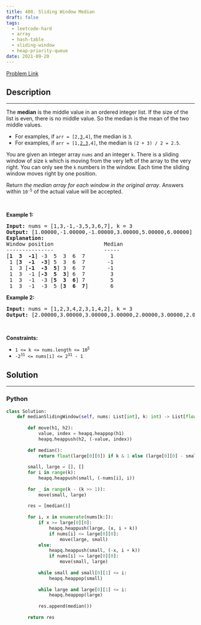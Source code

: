 ```yaml
---
title: 480. Sliding Window Median
draft: false
tags: 
  - leetcode-hard
  - array
  - hash-table
  - sliding-window
  - heap-priority-queue
date: 2021-09-20
---
```


[Problem Link](https://leetcode.com/problems/sliding-window-median/)

## Description

---
<p>The <strong>median</strong> is the middle value in an ordered integer list. If the size of the list is even, there is no middle value. So the median is the mean of the two middle values.</p>

<ul>
	<li>For examples, if <code>arr = [2,<u>3</u>,4]</code>, the median is <code>3</code>.</li>
	<li>For examples, if <code>arr = [1,<u>2,3</u>,4]</code>, the median is <code>(2 + 3) / 2 = 2.5</code>.</li>
</ul>

<p>You are given an integer array <code>nums</code> and an integer <code>k</code>. There is a sliding window of size <code>k</code> which is moving from the very left of the array to the very right. You can only see the <code>k</code> numbers in the window. Each time the sliding window moves right by one position.</p>

<p>Return <em>the median array for each window in the original array</em>. Answers within <code>10<sup>-5</sup></code> of the actual value will be accepted.</p>

<p>&nbsp;</p>
<p><strong class="example">Example 1:</strong></p>

<pre>
<strong>Input:</strong> nums = [1,3,-1,-3,5,3,6,7], k = 3
<strong>Output:</strong> [1.00000,-1.00000,-1.00000,3.00000,5.00000,6.00000]
<strong>Explanation:</strong> 
Window position                Median
---------------                -----
[<strong>1  3  -1</strong>] -3  5  3  6  7        1
 1 [<strong>3  -1  -3</strong>] 5  3  6  7       -1
 1  3 [<strong>-1  -3  5</strong>] 3  6  7       -1
 1  3  -1 [<strong>-3  5  3</strong>] 6  7        3
 1  3  -1  -3 [<strong>5  3  6</strong>] 7        5
 1  3  -1  -3  5 [<strong>3  6  7</strong>]       6
</pre>

<p><strong class="example">Example 2:</strong></p>

<pre>
<strong>Input:</strong> nums = [1,2,3,4,2,3,1,4,2], k = 3
<strong>Output:</strong> [2.00000,3.00000,3.00000,3.00000,2.00000,3.00000,2.00000]
</pre>

<p>&nbsp;</p>
<p><strong>Constraints:</strong></p>

<ul>
	<li><code>1 &lt;= k &lt;= nums.length &lt;= 10<sup>5</sup></code></li>
	<li><code>-2<sup>31</sup> &lt;= nums[i] &lt;= 2<sup>31</sup> - 1</code></li>
</ul>


## Solution

---
### Python
``` py title='sliding-window-median'
class Solution:
    def medianSlidingWindow(self, nums: List[int], k: int) -> List[float]:
    
        def move(h1, h2):
            value, index = heapq.heappop(h1)
            heapq.heappush(h2, (-value, index))
        
        def median():
            return float(large[0][0]) if k & 1 else (large[0][0] - small[0][0]) / 2
    
        small, large = [], []
        for i in range(k):
            heapq.heappush(small, (-nums[i], i))
        
        for _ in range(k - (k >> 1)):
            move(small, large)
        
        res = [median()]
        
        for i, x in enumerate(nums[k:]):
            if x >= large[0][0]:
                heapq.heappush(large, (x, i + k))
                if nums[i] <= large[0][0]:
                    move(large, small)
            else:
                heapq.heappush(small, (-x, i + k))
                if nums[i] >= large[0][0]:
                    move(small, large)
            
            while small and small[0][1] <= i:
                heapq.heappop(small)
            
            while large and large[0][1] <= i:
                heapq.heappop(large)
            
            res.append(median())
            
        return res
```

